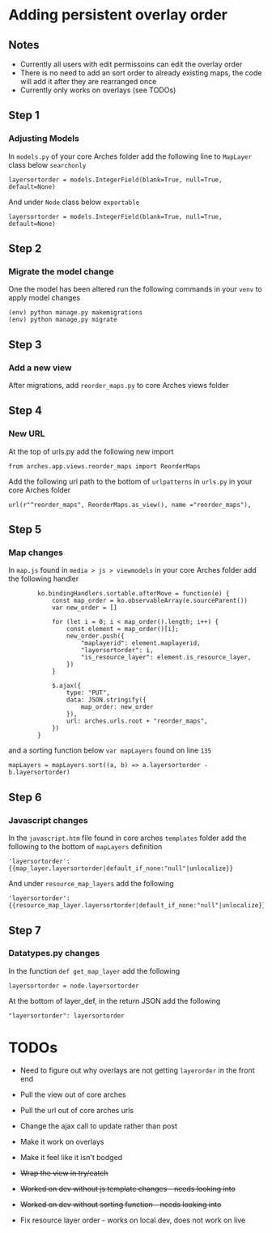 # Adding persistent overlay order

## Notes

- Currently all users with edit permissoins can edit the overlay order
- There is no need to add an sort order to already existing maps, the code will add it after they are rearranged once
- Currently only works on overlays (see TODOs)

## Step 1
### Adjusting Models

In `models.py` of your core Arches folder add the following line to `MapLayer` class below `searchonly`
```
layersortorder = models.IntegerField(blank=True, null=True, default=None)
```

And under `Node` class below `exportable`
```
layersortorder = models.IntegerField(blank=True, null=True, default=None)
```


## Step 2
### Migrate the model change

One the model has been altered run the following commands in your `venv` to apply model changes

```
(env) python manage.py makemigrations
(env) python manage.py migrate
```


## Step 3
### Add a new view

After migrations, add `reorder_maps.py` to core Arches views folder


## Step 4
### New URL

At the top of urls.py add the following new import

```
from arches.app.views.reorder_maps import ReorderMaps
```

Add the following url path to the bottom of `urlpatterns` in `urls.py` in your core Arches folder
```
url(r"^reorder_maps", ReorderMaps.as_view(), name ="reorder_maps"),
```


## Step 5
### Map changes

In `map.js` found in `media > js > viewmodels` in your core Arches folder add the following handler
```
        ko.bindingHandlers.sortable.afterMove = function(e) {
            const map_order = ko.observableArray(e.sourceParent())
            var new_order = []
           
            for (let i = 0; i < map_order().length; i++) {
                const element = map_order()[i];
                new_order.push({
                    "maplayerid": element.maplayerid,
                    "layersortorder": i,
                    "is_resource_layer": element.is_resource_layer,
                })
            }
            
            $.ajax({
                type: "PUT",
                data: JSON.stringify({
                    map_order: new_order
                }),
                url: arches.urls.root + "reorder_maps",
            })
        }
```

and a sorting function below `var mapLayers` found on line `135`
```
mapLayers = mapLayers.sort((a, b) => a.layersortorder - b.layersortorder)
```


## Step 6
### Javascript changes

In the  `javascript.htm` file found in core arches `templates` folder add the following to the bottom of `mapLayers` definition
```
'layersortorder': {{map_layer.layersortorder|default_if_none:"null"|unlocalize}}
```

And under `resource_map_layers` add the following 

```
'layersortorder': {{resource_map_layer.layersortorder|default_if_none:"null"|unlocalize}}
```


## Step 7
### Datatypes.py changes

In the function `def get_map_layer` add the following
```
layersortorder = node.layersortorder
```

At the bottom of layer_def, in the return JSON add the following
```
"layersortorder": layersortorder
```

# TODOs
- Need to figure out why overlays are not getting `layerorder` in the front end 


- Pull the view out of core arches
- Pull the url out of core arches urls
- Change the ajax call to update rather than post
- Make it work on overlays
- Make it feel like it isn't bodged 
- ~~Wrap the view in try/catch~~
- ~~Worked on dev without js template changes - needs looking into~~
- ~~Worked on dev without sorting function - needs looking into~~
- Fix resource layer order - works on local dev, does not work on live

